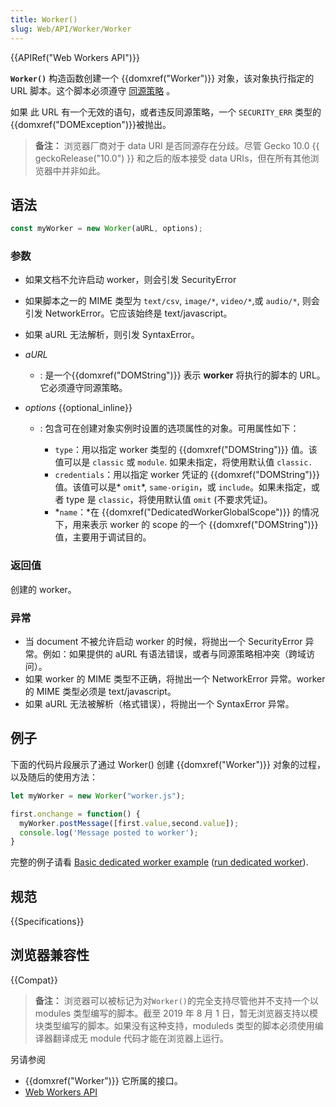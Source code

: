 ```yaml
---
title: Worker()
slug: Web/API/Worker/Worker
---
```


{{APIRef("Web Workers API")}}

**`Worker()`** 构造函数创建一个 {{domxref("Worker")}} 对象，该对象执行指定的 URL 脚本。这个脚本必须遵守 [同源策略](/zh-CN/Same_origin_policy_for_JavaScript) 。

如果 此 URL 有一个无效的语句，或者违反同源策略，一个 `SECURITY_ERR` 类型的{{domxref("DOMException")}}被抛出。

> **备注：** 浏览器厂商对于 data URI 是否同源存在分歧。尽管 Gecko 10.0 {{ geckoRelease("10.0") }} 和之后的版本接受 data URIs，但在所有其他浏览器中并非如此。

## 语法

```js
const myWorker = new Worker(aURL, options);
```

### 参数

- 如果文档不允许启动 worker，则会引发 SecurityError
- 如果脚本之一的 MIME 类型为 `text/csv`, `image/*`, `video/*`,或 `audio/*`, 则会引发 NetworkError。它应该始终是 text/javascript。
- 如果 aURL 无法解析，则引发 SyntaxError。

- _aURL_
  - : 是一个{{domxref("DOMString")}} 表示 **worker** 将执行的脚本的 URL。它必须遵守同源策略。
- _options_ {{optional_inline}}

  - : 包含可在创建对象实例时设置的选项属性的对象。可用属性如下：

    - `type`：用以指定 worker 类型的 {{domxref("DOMString")}} 值。该值可以是 `classic` 或 `module`. 如果未指定，将使用默认值 `classic.`
    - `credentials`：用以指定 worker 凭证的 {{domxref("DOMString")}} 值。该值可以是* `omit`*, `same-origin`，或 `include`。如果未指定，或者 type 是 `classic`，将使用默认值 `omit` (不要求凭证)。
    - *`name`：*在 {{domxref("DedicatedWorkerGlobalScope")}} 的情况下，用来表示 worker 的 scope 的一个 {{domxref("DOMString")}} 值，主要用于调试目的。

### 返回值

创建的 worker。

### 异常

- 当 document 不被允许启动 worker 的时候，将抛出一个 SecurityError 异常。例如：如果提供的 aURL 有语法错误，或者与同源策略相冲突（跨域访问）。
- 如果 worker 的 MIME 类型不正确，将抛出一个 NetworkError 异常。worker 的 MIME 类型必须是 text/javascript。
- 如果 aURL 无法被解析（格式错误），将抛出一个 SyntaxError 异常。

## 例子

下面的代码片段展示了通过 Worker() 创建 {{domxref("Worker")}} 对象的过程，以及随后的使用方法：

```js
let myWorker = new Worker("worker.js");

first.onchange = function() {
  myWorker.postMessage([first.value,second.value]);
  console.log('Message posted to worker');
}
```

完整的例子请看 [Basic dedicated worker example](https://github.com/mdn/simple-web-worker) ([run dedicated worker](http://mdn.github.io/simple-web-worker/)).

## 规范

{{Specifications}}

## 浏览器兼容性

{{Compat}}

> **备注：** 浏览器可以被标记为对`Worker()`的完全支持尽管他并不支持一个以 modules 类型编写的脚本。截至 2019 年 8 月 1 日，暂无浏览器支持以模块类型编写的脚本。如果没有这种支持，moduleds 类型的脚本必须使用编译器翻译成无 module 代码才能在浏览器上运行。

另请参阅

- {{domxref("Worker")}} 它所属的接口。
- [Web Workers API](/zh-CN/docs/Web/API/Web_Workers_API)
